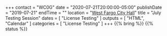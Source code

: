 +++
contact = "WC0G"
date = "2020-07-21T20:00:00-05:00"
publishDate = "2019-07-21"
endTime = ""
location = "[West Fargo City Hall](/places/west-fargo-city-hall/)"
title = "July Testing Session"
dates = [ "License Testing" ]
outputs = [ "HTML", "Calendar" ]
categories = [ "License Testing" ]
+++
{{% bring %}}
{{% status %}}

